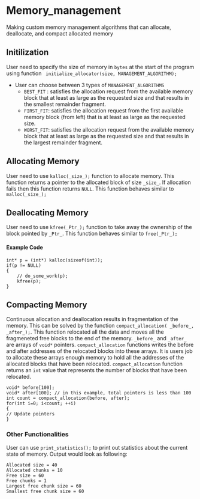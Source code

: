 # Memory_management
Making custom memory management algorithms that can allocate, deallocate, and compact allocated memory

## Initilization 
User need to specify the size of memory in `bytes` at the start of the program using function ``` initialize_allocator(size, MANAGEMENT_ALGORITHM);```
* User can choose between 3 types of `MANAGEMENT_ALGORITHMS`
    * `BEST_FIT` : satisfies the allocation request from the available memory block that at least as large as the requested size and that results in the smallest remainder fragment.
    * `FIRST_FIT`: satisfies the allocation request from the first available memory block (from left) that is at least as large as the requested size.
    * `WORST_FIT`: satisfies the allocation request from the available memory block that at least as large as the requested size and that results in the largest remainder fragment.

## Allocating Memory
User need to use `kalloc(_size_);` function to allocate memory. This function returns a pointer to the allocated block of size `_size_`. If allocation fails then this function returns `NULL`. This function behaves similar to `malloc(_size_);`

## Deallocating Memory
User need to use `kfree(_Ptr_);` function to take away the ownership of the block pointed by `_Ptr_`.  This function behaves similar to `free(_Ptr_);`

#### Example Code 
```
int* p = (int*) kalloc(sizeof(int));
if(p != NULL) 
{
    // do_some_work(p);
    kfree(p);
}
```
## Compacting Memory
Continuous allocation and deallocation results in fragmentation of the memory. This can be solved by the function `compact_allocation( _before_, _after_);`. This function relocated all the data and moves all the fragmeneted free blocks to the end of the memory. `_before_` and `_after_` are arrays of `void*` pointers. `compact_allocation` functions writes the before and after addresses of the relocated blocks into these arrays. It is users job to allocate these arrays enough memory to hold all the addresses of the allocated blocks that have been relocated. `compact_allocation` function returns an `int` value that represents the number of blocks that have been relocated.
```
void* before[100];
void* after[100]; // in this example, total pointers is less than 100
int count = compact_allocation(before, after);
for(int i=0; i<count; ++i) 
{
// Update pointers
}
```

### Other Functionalities
User can use `print_statistics();` to print out statistics about the current state of memory. Output would look as following:
```
Allocated size = 40
Allocated chunks = 10
Free size = 60
Free chunks = 1
Largest free chunk size = 60
Smallest free chunk size = 60
```
